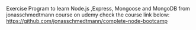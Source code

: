 Exercise Program to learn Node.js ,Express, Mongoose and MongoDB from jonasschmedtmann course on udemy 
check the course link below: 
https://github.com/jonasschmedtmann/complete-node-bootcamp
